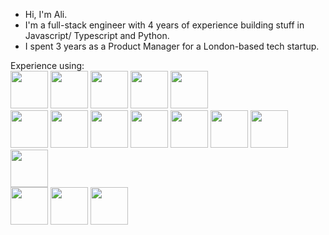 - Hi, I'm Ali.
- I'm a full-stack engineer with 4 years of experience building stuff in Javascript/ Typescript and Python.
- I spent 3 years as a Product Manager for a London-based tech startup.

Experience using:
<br>
<img style="height:60px" src="https://cdn.jsdelivr.net/gh/devicons/devicon/icons/nextjs/nextjs-original.svg" />
<img style="height:60px" src="https://cdn.jsdelivr.net/gh/devicons/devicon/icons/react/react-original-wordmark.svg" />
<img style="height:60px" src="https://cdn.jsdelivr.net/gh/devicons/devicon/icons/redux/redux-original.svg" />
<img style="height:60px" src="https://cdn.jsdelivr.net/gh/devicons/devicon/icons/css3/css3-original-wordmark.svg" />
<img style="height:60px" src="https://cdn.jsdelivr.net/gh/devicons/devicon/icons/html5/html5-original-wordmark.svg" />
<br>
<img style="height:60px" src="https://cdn.jsdelivr.net/gh/devicons/devicon/icons/typescript/typescript-original.svg" />
<img style="height:60px" src="https://cdn.jsdelivr.net/gh/devicons/devicon/icons/express/express-original-wordmark.svg" />
<img style="height:60px" src="https://cdn.jsdelivr.net/gh/devicons/devicon/icons/nodejs/nodejs-original-wordmark.svg" />
<img style="height:60px" src="https://cdn.jsdelivr.net/gh/devicons/devicon/icons/python/python-original-wordmark.svg" />
<img style="height:60px" src="https://cdn.jsdelivr.net/gh/devicons/devicon/icons/flask/flask-original-wordmark.svg" />
<img style="height:60px" src="https://cdn.jsdelivr.net/gh/devicons/devicon/icons/django/django-plain-wordmark.svg" />
<img style="height:60px" src="https://cdn.jsdelivr.net/gh/devicons/devicon/icons/mongodb/mongodb-original-wordmark.svg" />
<img style="height:60px" src="https://cdn.jsdelivr.net/gh/devicons/devicon/icons/postgresql/postgresql-plain-wordmark.svg" />
<br>
<img style="height:60px" src="https://cdn.jsdelivr.net/gh/devicons/devicon/icons/git/git-original-wordmark.svg" />
<img style="height:60px" src="https://cdn.jsdelivr.net/gh/devicons/devicon/icons/bash/bash-original.svg" />
<img style="height:60px" src="https://cdn.jsdelivr.net/gh/devicons/devicon/icons/docker/docker-original-wordmark.svg" />
          
          
<!---
mirzaalihussain2/mirzaalihussain2 is a ✨ special ✨ repository because its `README.md` (this file) appears on your GitHub profile.
You can click the Preview link to take a look at your changes.
--->
